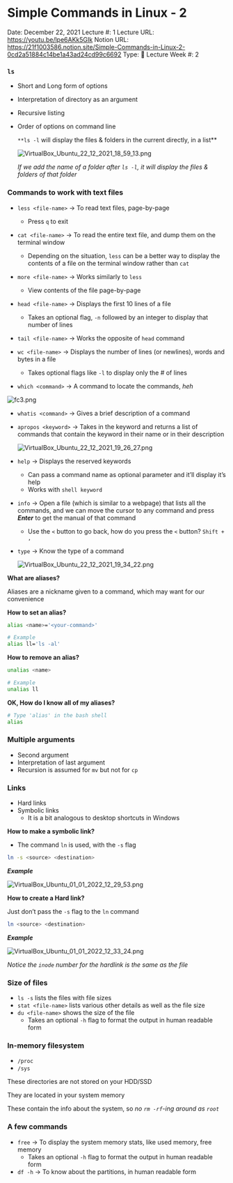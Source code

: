# Simple Commands in Linux - 2

Date: December 22, 2021
Lecture #: 1
Lecture URL: https://youtu.be/lpe6AKk5GIk
Notion URL: https://21f1003586.notion.site/Simple-Commands-in-Linux-2-0cd2a51884c14be1a43ad24cd99c6692
Type: 📒 Lecture
Week #: 2

### `ls`

- Short and Long form of options
- Interpretation of directory as an argument
- Recursive listing
- Order of options on command line
    
    `**ls -l` will display the files & folders in the current directly, in a list**
    
    ![VirtualBox_Ubuntu_22_12_2021_18_59_13.png](Simple%20Commands%20in%20Linux%20-%202%20b73350887e6c4417a406db0d184c0a11/VirtualBox_Ubuntu_22_12_2021_18_59_13.png)
    
    *If we add the name of a folder after `ls -l`, it will display the files & folders of that folder*
    

### Commands to work with text files

- `less <file-name>` → To read text files, page-by-page
    - Press `q` to exit
- `cat <file-name>` → To read the entire text file, and dump them on the terminal window
    - Depending on the situation, `less` can be a better way to display the contents of a file on the terminal window rather than `cat`
- `more <file-name>` → Works similarly to `less`
    - View contents of the file page-by-page
- `head <file-name>` → Displays the first 10 lines of a file
    - Takes an optional flag, `-n` followed by an integer to display that number of lines
- `tail <file-name>` → Works the opposite of `head` command
- `wc <file-name>` → Displays the number of lines (or newlines), words and bytes in a file
    - Takes optional flags like `-l` to display only the # of lines

- `which <command>` → A command to locate the commands, *heh*

![fc3.png](Simple%20Commands%20in%20Linux%20-%202%20b73350887e6c4417a406db0d184c0a11/fc3.png)

- `whatis <command>` → Gives a brief description of a command
- `apropos <keyword>` → Takes in the keyword and returns a list of commands that contain the keyword in their name or in their description
    
    ![VirtualBox_Ubuntu_22_12_2021_19_26_27.png](Simple%20Commands%20in%20Linux%20-%202%20b73350887e6c4417a406db0d184c0a11/VirtualBox_Ubuntu_22_12_2021_19_26_27.png)
    
- `help` → Displays the reserved keywords
    - Can pass a command name as optional parameter and it’ll display it’s help
    - Works with `shell keyword`
- `info` → Open a file (which is similar to a webpage) that lists all the commands, and we can move the cursor to any command and press ***Enter*** to get the manual of that command
    - Use the `<` button to go back, how do you press the `<` button? `Shift + ,`
- `type` → Know the type of a command
    
    ![VirtualBox_Ubuntu_22_12_2021_19_34_22.png](Simple%20Commands%20in%20Linux%20-%202%20b73350887e6c4417a406db0d184c0a11/VirtualBox_Ubuntu_22_12_2021_19_34_22.png)
    

**What are aliases?**

Aliases are a nickname given to a command, which may want for our convenience

**How to set an alias?**

```bash
alias <name>='<your-command>'

# Example
alias ll='ls -al'
```

**How to remove an alias?**

```bash
unalias <name>

# Example
unalias ll
```

**OK, How do I know all of my aliases?**

```bash
# Type 'alias' in the bash shell
alias
```

### Multiple arguments

- Second argument
- Interpretation of last argument
- Recursion is assumed for `mv` but not for `cp`

### Links

- Hard links
- Symbolic links
    - It is a bit analogous to desktop shortcuts in Windows

**How to make a symbolic link?**

- The command `ln` is used, with the `-s` flag

```bash
ln -s <source> <destination>
```

***Example***

![VirtualBox_Ubuntu_01_01_2022_12_29_53.png](Simple%20Commands%20in%20Linux%20-%202%20b73350887e6c4417a406db0d184c0a11/VirtualBox_Ubuntu_01_01_2022_12_29_53.png)

**How to create a Hard link?**

Just don’t pass the `-s` flag to the `ln` command

```bash
ln <source> <destination>
```

***Example***

![VirtualBox_Ubuntu_01_01_2022_12_33_24.png](Simple%20Commands%20in%20Linux%20-%202%20b73350887e6c4417a406db0d184c0a11/VirtualBox_Ubuntu_01_01_2022_12_33_24.png)

*Notice the `inode` number for the hardlink is the same as the file*

### Size of files

- `ls -s` lists the files with file sizes
- `stat <file-name>` lists various other details as well as the file size
- `du <file-name>` shows the size of the file
    - Takes an optional `-h` flag to format the output in human readable form

### In-memory filesystem

- `/proc`
- `/sys`

These directories are not stored on your HDD/SSD

They are located in your system memory

These contain the info about the system, so *no `rm -rf`-ing around as `root`*

### A few commands

- `free` → To display the system memory stats, like used memory, free memory
    - Takes an optional `-h` flag to format the output in human readable form
- `df -h` → To know about the partitions, in human readable form